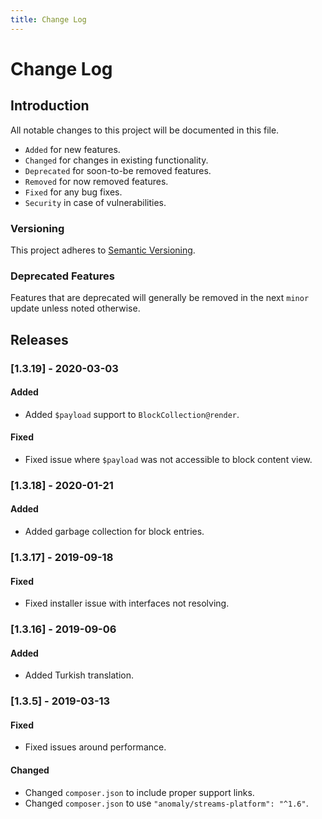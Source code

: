 ```yaml
---
title: Change Log
---
```


# Change Log

<div class="documentation__toc"></div>

## Introduction

All notable changes to this project will be documented in this file.

- `Added` for new features.
- `Changed` for changes in existing functionality.
- `Deprecated` for soon-to-be removed features.
- `Removed` for now removed features.
- `Fixed` for any bug fixes.
- `Security` in case of vulnerabilities.

### Versioning

This project adheres to [Semantic Versioning](https://semver.org/spec/v2.0.0.html).

### Deprecated Features

Features that are deprecated will generally be removed in the next `minor` update unless noted otherwise.

## Releases


### [1.3.19] - 2020-03-03
#### Added
- Added `$payload` support to `BlockCollection@render`.

#### Fixed
- Fixed issue where `$payload` was not accessible to block content view.


### [1.3.18] - 2020-01-21
#### Added
- Added garbage collection for block entries.


### [1.3.17] - 2019-09-18
#### Fixed
- Fixed installer issue with interfaces not resolving.


### [1.3.16] - 2019-09-06
#### Added
- Added Turkish translation.


### [1.3.5] - 2019-03-13
#### Fixed
- Fixed issues around performance.

#### Changed
- Changed `composer.json` to include proper support links.
- Changed `composer.json` to use `"anomaly/streams-platform": "^1.6"`.

